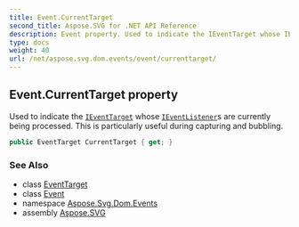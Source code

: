 ```yaml
---
title: Event.CurrentTarget
second_title: Aspose.SVG for .NET API Reference
description: Event property. Used to indicate the IEventTarget whose IEventListeners are currently being processed. This is particularly useful during capturing and bubbling
type: docs
weight: 40
url: /net/aspose.svg.dom.events/event/currenttarget/
---
```

## Event.CurrentTarget property

Used to indicate the [`IEventTarget`](../../ieventtarget/) whose [`IEventListener`](../../ieventlistener/)s are currently being processed. This is particularly useful during capturing and bubbling.

```csharp
public EventTarget CurrentTarget { get; }
```

### See Also

* class [EventTarget](../../../aspose.svg.dom/eventtarget/)
* class [Event](../)
* namespace [Aspose.Svg.Dom.Events](../../event/)
* assembly [Aspose.SVG](../../../)
